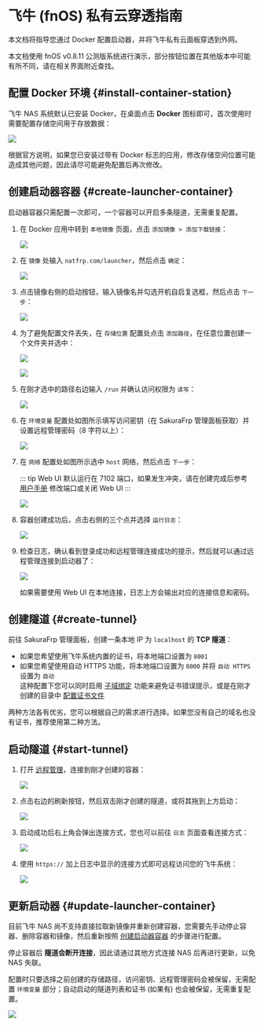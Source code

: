 # 飞牛 (fnOS) 私有云穿透指南

本文档将指导您通过 Docker 配置启动器，并将飞牛私有云面板穿透到外网。

本文档使用 fnOS v0.8.11 公测版系统进行演示，部分按钮位置在其他版本中可能有所不同，请在相关界面附近查找。

## 配置 Docker 环境 {#install-container-station}

飞牛 NAS 系统默认已安装 Docker，在桌面点击 **Docker** 图标即可，首次使用时需要配置存储空间用于存放数据：

![](./_images/fnos-docker-init.png)

根据官方说明，如果您已安装过带有 Docker 标志的应用，修改存储空间位置可能造成其他问题，因此请尽可能避免配置后再次修改。

## 创建启动器容器 {#create-launcher-container}

启动器容器只需配置一次即可，一个容器可以开启多条隧道，无需重复配置。

1. 在 Docker 应用中转到 `本地镜像` 页面，点击 `添加镜像 > 添加下载链接`：

   ![](./_images/fnos-docker-image-1.png)

1. 在 `镜像` 处输入 `natfrp.com/launcher`，然后点击 `确定`：

   ![](./_images/fnos-docker-image-2.png)

1. 点击镜像右侧的启动按钮，输入镜像名并勾选开机自启复选框，然后点击 `下一步`：

   ![](./_images/fnos-docker-container-1.png)

1. 为了避免配置文件丢失，在 `存储位置` 配置处点击 `添加路径`，在任意位置创建一个文件夹并选中：

   ![](./_images/fnos-docker-container-2.png)

   ![](./_images/fnos-docker-container-3.png)

1. 在刚才选中的路径右边输入 `/run` 并确认访问权限为 `读写`：

   ![](./_images/fnos-docker-container-4.png)

1. 在 `环境变量` 配置处如图所示填写访问密钥（在 SakuraFrp 管理面板获取）并设置远程管理密码（8 字符以上）：

   ![](./_images/fnos-docker-container-5.png)

1. 在 `网络` 配置处如图所示选中 `host` 网络，然后点击 `下一步`：

   ::: tip
   Web UI 默认运行在 7102 端口，如果发生冲突，请在创建完成后参考 [用户手册](/launcher/manual.md#config-webui) 修改端口或关闭 Web UI
   :::

   ![](./_images/fnos-docker-container-6.png)

1. 容器创建成功后，点击右侧的三个点并选择 `运行日志`：

   ![](./_images/fnos-docker-container-7.png)

1. 检查日志，确认看到登录成功和远程管理连接成功的提示，然后就可以通过远程管理连接到启动器了：

   ![](./_images/fnos-docker-container-8.png)

   如果需要使用 Web UI 在本地连接，日志上方会输出对应的连接信息和密码。

## 创建隧道 {#create-tunnel}

前往 SakuraFrp 管理面板，创建一条本地 IP 为 `localhost` 的 **TCP 隧道**：

- 如果您希望使用飞牛系统内置的证书，将本地端口设置为 `8001`
- 如果您希望使用自动 HTTPS 功能，将本地端口设置为 `8000` 并将 `自动 HTTPS` 设置为 `自动`  
  这种配置下您可以同时启用 [子域绑定](/bestpractice/domain-bind.md) 功能来避免证书错误提示，或是在刚才创建的目录中 [配置证书文件](/frpc/ssl.md)

两种方法各有优劣，您可以根据自己的需求进行选择。如果您没有自己的域名也没有证书，推荐使用第二种方法。

## 启动隧道 {#start-tunnel}

1. 打开 [远程管理](https://www.natfrp.com/remote/v2)，连接到刚才创建的容器：

   ![](../_images/common/remote-mgmt-connect.png)

1. 点击右边的刷新按钮，然后双击刚才创建的隧道，或将其拖到上方启动：

   ![](./_images/fnos-start-tunnel.png)

1. 启动成功后右上角会弹出连接方式，您也可以前往 `日志` 页面查看连接方式：

   ![](../_images/common/remote-mgmt-nas-started.png)

1. 使用 `https://` 加上日志中显示的连接方式即可远程访问您的飞牛系统：

   ![](./_images/fnos-login-remote.png)

## 更新启动器 {#update-launcher-container}

目前飞牛 NAS 尚不支持直接拉取新镜像并重新创建容器，您需要先手动停止容器、删除容器和镜像，然后重新按照 [创建启动器容器](#create-launcher-container) 的步骤进行配置。

停止容器后 **隧道会断开连接**，因此请通过其他方式连接 NAS 后再进行更新，以免 NAS 失联。

配置时只要选择之前创建的存储路径，访问密钥、远程管理密码会被保留，无需配置 `环境变量` 部分；自动启动的隧道列表和证书 (如果有) 也会被保留，无需重复配置。

![](./_images/fnos-docker-delete-container.png)
